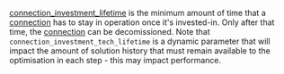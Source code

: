 [connection\_investment\_lifetime](@ref) is the minimum amount of time that a [connection](@ref) has
to stay in operation once it's invested-in. Only after that time, the [connection](@ref)
can be decomissioned. Note that `connection_investment_tech_lifetime` is a dynamic parameter that will impact the amount of solution history that must remain available to the optimisation in each step - this may impact performance.